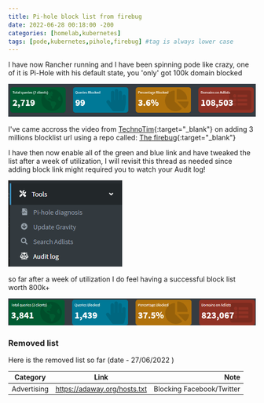 ```yaml
---
title: Pi-hole block list from firebug
date: 2022-06-28 00:18:00 -200
categories: [homelab,kubernetes]
tags: [pode,kubernetes,pihole,firebug] #tag is always lower case
---
```


I have now Rancher running and I have been spinning pode like crazy, one of it is Pi-Hole with his default state, you 'only' got 100k domain blocked

![Initial Pi-Hole stat](/image/pihole-1.png)

I've came accross the video from [TechnoTim](https://www.youtube.com/watch?v=0wpn3rXTe0g){:target="_blank"} on adding 3 millions blocklist url using a repo called: [The firebug](https://firebog.net/){:target="_blank"}

I have then now enable all of the green and blue link and have tweaked the list after a week of utilization, I will revisit this thread as needed since adding block link might required you to watch your Audit log!

![Pi-Hole audit picture](/image/pihole-2.png)

so far after a week of utilization I do feel having a successful block list worth 800k+

![Pi-Hole today](/image/pihole-3.png)

### Removed list

Here is the removed list so far (date - 27/06/2022 )

| Category   |      Link      |                Note                       |
|----------  |:-------------: |------------------------------------------:|
| Advertising |  https://adaway.org/hosts.txt | Blocking Facebook/Twitter |
